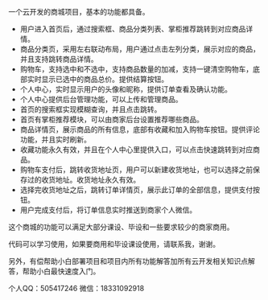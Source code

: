 一个云开发的商城项目，基本的功能都具备。

- 用户进入首页后，通过搜索框、商品分类列表、掌柜推荐跳转到对应商品详情。
- 商品分类页，采用左右联动布局，用户通过点击左列分类，展示对应的商品，并且支持跳转商品详情。
- 购物车，支持选中和不选中，支持商品数量的加减，支持一键清空购物车，底部实时显示已选中的商品总价。提供结算按钮。
- 个人中心，实时显示用户的头像和昵称，提供订单查看及确认功能。
- 个人中心提供后台管理功能，可以上传和管理商品。
- 首页的搜索框实现模糊查询，并且点击跳转。
- 首页有掌柜推荐模块，可以由商家后台设置推荐哪些商品。
- 商品详情页，展示商品的所有信息，底部有收藏和加入购物车按钮。提供评论功能，并且实时刷新。
- 收藏功能永久有效，并且在个人中心里提供入口，可以点击快速跳转到对应商品。
-  购物车支付后，跳转收货地址页，用户可以新建收货地址，也可以选择之前保存过的收货地址。收货地址永久有效。
- 选择完收货地址之后，跳转订单详情页，展示此订单的全部信息，提供支付按钮。
- 用户完成支付后，将订单信息实时推送到商家个人微信。

这个商城的功能可以满足大部分课设、毕设和一些要求较少的商家商用。

代码可以学习使用，如果要商用和毕设课设使用，请联系我，谢谢。

另外，有偿帮助小白部署项目和项目内所有功能解答加所有云开发相关知识点解答，帮助小白最快速度入门。

个人QQ：505417246
微信：18331092918